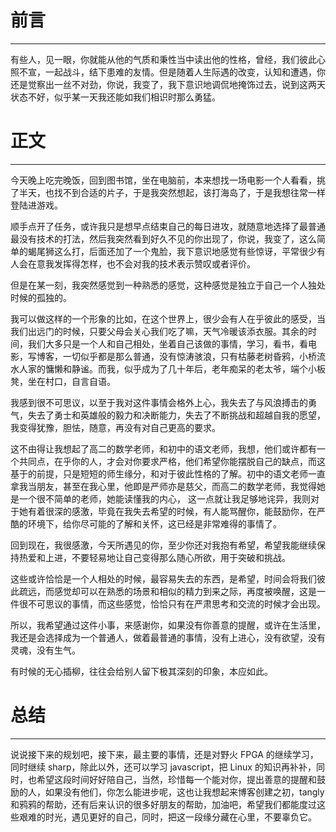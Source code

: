 # 前言

---

有些人，见一眼，你就能从他的气质和秉性当中读出他的性格，曾经，我们彼此心照不宣，一起战斗，结下患难的友情。但是随着人生际遇的改变，认知和遭遇，你还是觉察出一丝不对劲，你说，我变了，我下意识地调侃地掩饰过去，说到这两天状态不好，似乎某一天我还能如我们相识时那么勇猛。

# 正文

---

今天晚上吃完晚饭，回到图书馆，坐在电脑前，本来想找一场电影一个人看看，挑了半天，也找不到合适的片子，于是我突然想起，该打海岛了，于是我想往常一样登陆进游戏。

顺手点开了任务，或许我只是想早点结束自己的每日进攻，就随意地选择了最普通最没有技术的打法，然后我突然看到好久不见的你出现了，你说，我变了，这么简单的蝎尾狮这么打，后面还加了一个鬼脸，我下意识地感觉有些惊讶，平常很少有人会在意我发挥得怎样，也不会对我的技术表示赞叹或者评价。

但是在某一刻，我突然感觉到一种熟悉的感觉，这种感觉是独立于自己一个人独处时候的孤独的。

我可以做这样的一个形象的比如，在这个世界上，很少会有人在乎彼此的感受，当我们出远门的时候，只要父母会关心我们吃了嘛，天气冷暖该添衣服。其余的时间，我们大多只是一个人和自己相处，坐着自己该做的事情，学习，看书，看电影，写博客，一切似乎都是那么普通，没有惊涛骇浪，只有枯藤老树昏鸦，小桥流水人家的慵懒和静谧。而我，似乎成为了几十年后，老年痴呆的老太爷，端个小板凳，坐在村口，自言自语。

我感到很不可思议，以至于我对这件事情会格外上心，我失去了与风浪搏击的勇气，失去了勇士和英雄般的毅力和决断能力，失去了不断挑战和超越自我的愿望，我变得犹豫，胆怯，随意，再没有对自己更高的要求。

这不由得让我想起了高二的数学老师，和初中的语文老师，我想，他们或许都有一个共同点，在乎你的人，才会对你要求严格，他们希望你能摆脱自己的缺点，而这基于的前提，只是短短的师生缘分，和对于彼此性格的了解。初中的语文老师一直拿我当朋友，甚至在我心里，他即是严师亦是慈父，而高二的数学老师，我觉得她是一个很不简单的老师，她能读懂我的内心， 这一点就让我足够地诧异，我则对于她有着很深的感激，毕竟在我失去希望的时候，有人能骂醒你，能鼓励你，在严酷的环境下，给你尽可能的了解和关怀，这已经是非常难得的事情了。

回到现在，我很感激，今天所遇见的你，至少你还对我抱有希望，希望我能继续保持热爱和上进，不要轻易地让自己变得那么随心所欲，用于突破和挑战。

这些或许恰恰是一个人相处的时候，最容易失去的东西，是希望，时间会将我们彼此疏远，而感觉却可以在熟悉的场景和相似的精力到来之际，再度被唤醒，这是一件很不可思议的事情，而这些感觉，恰恰只有在严肃思考和交流的时候才会出现。

所以，我希望通过这件小事，来感谢你，如果没有你善意的提醒，或许在生活里，我还是会选择成为一个普通人，做着最普通的事情，没有上进心，没有欲望，没有灵魂，没有生气。

有时候的无心插柳，往往会给别人留下极其深刻的印象，本应如此。

# 总结

---

说说接下来的规划吧，接下来，最主要的事情，还是对野火 FPGA 的继续学习，同时继续 sharp，除此以外，还可以学习 javascript，把 Linux 的知识再补补，同时，也希望这段时间好好陪自己，当然，珍惜每一个能对你，提出善意的提醒和鼓励的人，如果没有他们，你怎么能进步呢，这也让我想起来博客创建之初，tangly 和鸦鸦的帮助，还有后来认识的很多好朋友的帮助，加油吧，希望我们都能度过这些艰难的时光，遇见更好的自己，同时，把这一段缘分藏在心里，不要辜负它。
